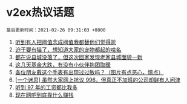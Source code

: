 # v2ex热议话题

`最后更新时间：2021-02-26 09:31:03 +0800`

1. [听到有人把阈值念成阀值我都替他们觉得尬](https://www.v2ex.com/t/756103)
1. [迫于要有猫了，想知道大家的宠物都起的啥名](https://www.v2ex.com/t/756210)
1. [都在说县城没落了，但这次回家发现老家县城面貌一新](https://www.v2ex.com/t/756126)
1. [这几天基金大跌，有没有小伙伴抱团取暖](https://www.v2ex.com/t/756072)
1. [各位朋友戴这个手表有出现过过敏吗？（图片有点恶心，慎点）](https://www.v2ex.com/t/756068)
1. [[一个迷思] 虽然大家网上抗议 996，但真正不加班的公司却鲜有人问津](https://www.v2ex.com/t/756191)
1. [听到 97 年的工资都比我多](https://www.v2ex.com/t/756255)
1. [现在网吧到底靠什么赚钱](https://www.v2ex.com/t/756138)

